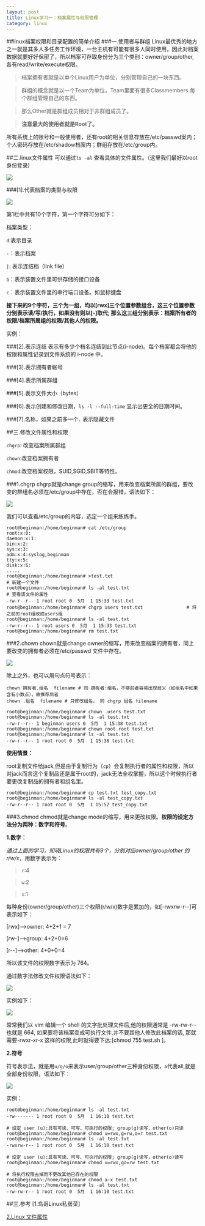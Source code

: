 ```yaml
---
layout: post
title: Linux学习一：档案属性与权限管理
category: linux
---
```



##linux档案权限和目录配置的简单介绍
###一.使用者与群组
Linux最优秀的地方之一就是其多人多任务工作环境，一台主机有可能有很多人同时使用，因此对档案数据就要好好保密了，所以档案可存取身份分为三个类别：owner/group/other,各有read/write/execute权限。

>档案拥有者就是以单个Linux用户为单位，分别管理自己的一块东西。

>群组的概念就是以一个Team为单位，Team里面有很多Classmembers.每个群组管理自己的东西。

>那么Other就是群组成员相对于非群组成员了。

>**注意最大的使用者就是Root了。**

所有系统上的账号和一般使用者，还有root的相关信息存放在/etc/passwd案内；个人密码存放在/etc/shadow档案内；群组存放在/etc/group内。

##二.linux文件属性
可以通过`ls -al` 查看具体的文件属性。（这里我们最好以root身份登录)

![](http://beginman.qiniudn.com/linux-file-sys)

###[1].代表档案的类型与权限

![](http://beginman.qiniudn.com/linux-type)

第1栏中共有10个字符，第一个字符可分如下：

档案类型：

`d`:表示目录

`-`：表示档案

`|`: 表示连结档（link file）

`b`：表示装置文件里可供存储的接口设备

`c`：表示装置文件里的串行端口设备。如鼠标键盘

**接下来的9个字符，三个为一组，均以[rwx]三个位置参数组合，这三个位置参数分别表示读/写/执行，如果没有则以[-]取代; 那么这三组分别表示：档案所有者的权限/档案所属组的权限/其他人的权限。**

实例：

>[-rwxr-xr--]: 依照上面的，先分割第一个字符[-]:表示档案，然后再将剩下9个字符平均分割三份，[rwx]/[r-x]/[r--],分别表示对档案拥有者可读写执行/对档案拥有者所在的组可读和执行但不能写入/对其他人只可读。

###[2].表示连结
表示有多少个档名连结到此节点(i-node)。每个档案都会将他的权限和属性记录到文件系统的 i-node 中。

###[3].表示拥有者帐号

###[4].表示所属群组

###[5].表示文件大小（bytes）

###[6].表示创建和修改日期，`ls -l --full-time` 显示出更全的日期时间。

###[7].名称，如果之前多一个`.` 表示隐藏文件

##三.修改文件属性和权限

`chgrp`: 改变档案所属群组

`chown`:改变档案拥有者

`chmod`:改变档案权限，SUID,SGID,SBIT等特性。

###1.chgrp
chgrp就是change group的缩写，用来改变档案所属的群组，要改变的群组名必须在/etc/group中存在，否在会报错，语法如下：

![](http://beginman.qiniudn.com/chgrp)

我们可以查看/etc/group的内容，选定一个组来练练手。

    root@beginman:/home/beginman# cat /etc/group
    root:x:0:
    daemon:x:1:
    bin:x:2:
    sys:x:3:
    adm:x:4:syslog,beginman
    tty:x:5:
    disk:x:6:
    .....
    root@beginman:/home/beginman# >test.txt                                  # 新建一个文件
    root@beginman:/home/beginman# ls -al test.txt                           # 查看该文件的属性
    -rw-r--r-- 1 root root 0  5月  1 15:33 test.txt                                    
    root@beginman:/home/beginman# chgrp users test.txt                # 将之前的root组改成users组  
    root@beginman:/home/beginman# ls -al test.txt 
    -rw-r--r-- 1 root users 0  5月  1 15:33 test.txt
    root@beginman:/home/beginman# rm test.txt 

###2.chown
chown就是change owner的缩写，用来改变档案的拥有者，同上要改变的拥有者必须在/etc/passwd 文件中存在。

![](http://beginman.qiniudn.com/chown)

除上之外，也可以用句点符号表示：

    chown 拥有者.组名  filename # 同 拥有者:组名，不够前者容易出现歧义（如组名中如果含有小数点），故推荐后者
    chown .组名  filename # 只修改组名， 同 chgrp 组名 filename
    
    root@beginman:/home/beginman# chown .users test.txt 
    root@beginman:/home/beginman# ls -al test.txt 
    -rw-r--r-- 1 beginman users 0  5月  1 15:38 test.txt
    root@beginman:/home/beginman# chown root.root test.txt 
    root@beginman:/home/beginman# ls -al test.txt 
    -rw-r--r-- 1 root root 0  5月  1 15:38 test.txt

**使用情景：**

root复制文件给jack,但是由于复制行为（`cp`）会复制执行者的属性和权限，所以对jack而言这个复制品还是属于root的，jack无法全权掌握，所以这个时候执行者要更改复制品的拥有者和组名里。

    root@beginman:/home/beginman# cp test.txt test_copy.txt
    root@beginman:/home/beginman# ls -al test_copy.txt 
    -rw-r--r-- 1 root root 0  5月  1 15:52 test_copy.txt

###3.chmod
chmod就是change mode的缩写，用来更改权限。**权限的设定方法分为两种：数字和符号**。

**1.数字：**

*通过上面的学习，知晓Linux的权限共有9个，分别对应owner/group/other 的r/w/x*，用数字表示为：

>`r`:4
 
>`w`:2

>`x`:1

每种身份(owner/group/other)三个权限(r/w/x)数字是累加的，如[-rwxrw-r--]可表示如下：

[rwx]-->owner: 4+2+1 = 7

[rw-]-->group: 4+2+0=6

[r--]-->other: 4+0+0=4

所以该文件的权限数字表示为 764。

通过数字法修改文件权限语法如下：

![](http://beginman.qiniudn.com/chmod1)

实例如下：

![](http://beginman.qiniudn.com/chmodTest)

常常我们以 vim 编辑一个 shell 的文字批处理文件后,他的权限通常是 -rw-rw-r-- 也就是 664, 如果要将该档案变成可执行文件,并不要其他人修改此档案的话, 那就需要-rwxr-xr-x 这样的权限,此时就得要下达:[chmod 755 test.sh ]。

**2.符号**

符号表示法，就是用`u/g/o`来表示user/group/other三种身份权限，`a`代表all,就是全部身份权限，语法如下：

![](http://beginman.qiniudn.com/chmodC)

实例：

    root@beginman:/home/beginman# ls -al test.txt 
    -rw------- 1 root root 0  5月  1 16:10 test.txt
    
    # 设定 user (u):具有可读、可写、可执行的权限; group(g)读写，other(o)只读
    root@beginman:/home/beginman# chmod u=rwx,g=rw,o=r test.txt  
    root@beginman:/home/beginman# ls -al test.txt 
    -rwxrw-r-- 1 root root 0  5月  1 16:10 test.txt
    
    # 设定 user (u):具有可读、可写、可执行的权限; group(g)读写，other(o)读写
    root@beginman:/home/beginman# chmod u=rwx,go=rw test.txt  
    
    # 将执行权限去掉而不更改其他已存在的权限
    root@beginman:/home/beginman# chmod a-x test.txt 
    root@beginman:/home/beginman# ls -al test.txt 
    -rw-rw-r-- 1 root root 0  5月  1 16:10 test.txt


##三.参考
[1.鸟哥Linux私房菜]

[2.Linux 文件属性](http://www.cnblogs.com/kaituorensheng/archive/2013/03/26/2983573.html)


